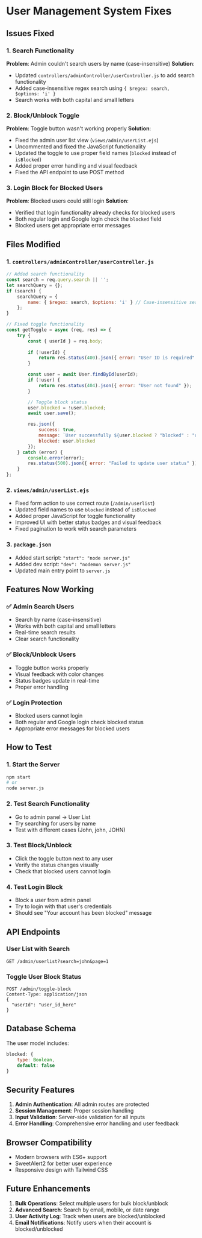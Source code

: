 # User Management System Fixes

## Issues Fixed

### 1. **Search Functionality**
**Problem**: Admin couldn't search users by name (case-insensitive)
**Solution**: 
- Updated `controllers/adminController/userController.js` to add search functionality
- Added case-insensitive regex search using `{ $regex: search, $options: 'i' }`
- Search works with both capital and small letters

### 2. **Block/Unblock Toggle**
**Problem**: Toggle button wasn't working properly
**Solution**:
- Fixed the admin user list view (`views/admin/userList.ejs`)
- Uncommented and fixed the JavaScript functionality
- Updated the toggle to use proper field names (`blocked` instead of `isBlocked`)
- Added proper error handling and visual feedback
- Fixed the API endpoint to use POST method

### 3. **Login Block for Blocked Users**
**Problem**: Blocked users could still login
**Solution**:
- Verified that login functionality already checks for blocked users
- Both regular login and Google login check the `blocked` field
- Blocked users get appropriate error messages

## Files Modified

### 1. `controllers/adminController/userController.js`
```javascript
// Added search functionality
const search = req.query.search || '';
let searchQuery = {};
if (search) {
    searchQuery = {
        name: { $regex: search, $options: 'i' } // Case-insensitive search
    };
}

// Fixed toggle functionality
const getToggle = async (req, res) => {
    try {
        const { userId } = req.body;
        
        if (!userId) {
            return res.status(400).json({ error: "User ID is required" });
        }

        const user = await User.findById(userId);
        if (!user) {
            return res.status(404).json({ error: "User not found" });
        }

        // Toggle block status
        user.blocked = !user.blocked;
        await user.save();

        res.json({
            success: true,
            message: `User successfully ${user.blocked ? "blocked" : "unblocked"}`,
            blocked: user.blocked
        });
    } catch (error) {
        console.error(error);
        res.status(500).json({ error: "Failed to update user status" });
    }
};
```

### 2. `views/admin/userList.ejs`
- Fixed form action to use correct route (`/admin/userlist`)
- Updated field names to use `blocked` instead of `isBlocked`
- Added proper JavaScript for toggle functionality
- Improved UI with better status badges and visual feedback
- Fixed pagination to work with search parameters

### 3. `package.json`
- Added start script: `"start": "node server.js"`
- Added dev script: `"dev": "nodemon server.js"`
- Updated main entry point to `server.js`

## Features Now Working

### ✅ **Admin Search Users**
- Search by name (case-insensitive)
- Works with both capital and small letters
- Real-time search results
- Clear search functionality

### ✅ **Block/Unblock Users**
- Toggle button works properly
- Visual feedback with color changes
- Status badges update in real-time
- Proper error handling

### ✅ **Login Protection**
- Blocked users cannot login
- Both regular and Google login check blocked status
- Appropriate error messages for blocked users

## How to Test

### 1. **Start the Server**
```bash
npm start
# or
node server.js
```

### 2. **Test Search Functionality**
- Go to admin panel → User List
- Try searching for users by name
- Test with different cases (John, john, JOHN)

### 3. **Test Block/Unblock**
- Click the toggle button next to any user
- Verify the status changes visually
- Check that blocked users cannot login

### 4. **Test Login Block**
- Block a user from admin panel
- Try to login with that user's credentials
- Should see "Your account has been blocked" message

## API Endpoints

### User List with Search
```
GET /admin/userlist?search=john&page=1
```

### Toggle User Block Status
```
POST /admin/toggle-block
Content-Type: application/json
{
  "userId": "user_id_here"
}
```

## Database Schema

The user model includes:
```javascript
blocked: {
    type: Boolean,
    default: false
}
```

## Security Features

1. **Admin Authentication**: All admin routes are protected
2. **Session Management**: Proper session handling
3. **Input Validation**: Server-side validation for all inputs
4. **Error Handling**: Comprehensive error handling and user feedback

## Browser Compatibility

- Modern browsers with ES6+ support
- SweetAlert2 for better user experience
- Responsive design with Tailwind CSS

## Future Enhancements

1. **Bulk Operations**: Select multiple users for bulk block/unblock
2. **Advanced Search**: Search by email, mobile, or date range
3. **User Activity Log**: Track when users are blocked/unblocked
4. **Email Notifications**: Notify users when their account is blocked/unblocked
